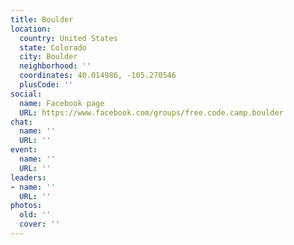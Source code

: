 ```yaml
---
title: Boulder
location:
  country: United States
  state: Colorado
  city: Boulder
  neighborhood: ''
  coordinates: 40.014986, -105.270546
  plusCode: ''
social:
  name: Facebook page
  URL: https://www.facebook.com/groups/free.code.camp.boulder
chat:
  name: ''
  URL: ''
event:
  name: ''
  URL: ''
leaders:
- name: ''
  URL: ''
photos:
  old: ''
  cover: ''
---
```

